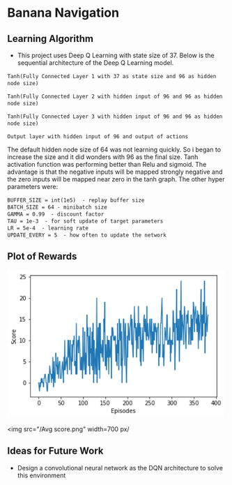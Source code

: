 # Banana Navigation

## Learning Algorithm
 
* This project uses Deep Q Learning with state size of 37. Below is the sequential architecture of the Deep Q Learning model.

```
Tanh(Fully Connected Layer 1 with 37 as state size and 96 as hidden node size)
```
```
Tanh(Fully Connected Layer 2 with hidden input of 96 and 96 as hidden node size)
```
```
Tanh(Fully Connected Layer 3 with hidden input of 96 and 96 as hidden node size)
```
```
Output layer with hidden input of 96 and output of actions
```

The default hidden node size of 64 was not learning quickly. So i began to increase the size and it did wonders with 96 as the final size.
Tanh activation function was performing better than Relu and sigmoid. The advantage is that the negative inputs will be mapped strongly negative and the zero inputs will be mapped near zero in the tanh graph.
The other hyper parameters were:

```
BUFFER_SIZE = int(1e5)  - replay buffer size
BATCH_SIZE = 64 - minibatch size
GAMMA = 0.99  - discount factor
TAU = 1e-3  - for soft update of target parameters
LR = 5e-4  - learning rate
UPDATE_EVERY = 5  - how often to update the network
```

## Plot of Rewards

<img src="/graph.png" width=500 px />

<img src="/Avg score.png" width=700 px/

## Ideas for Future Work

* Design a convolutional neural network as the DQN architecture to solve this environment 
